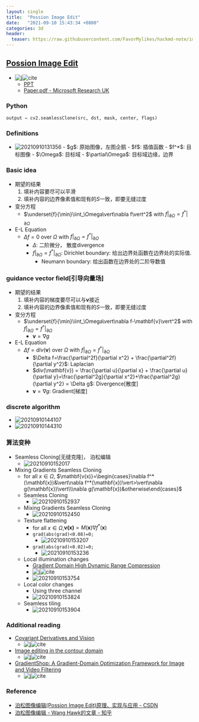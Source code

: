 ```yaml
---
layout: single
title:  "Possion Image Edit"
date:   "2021-09-10 15:43:34 +0800"
categories: 3d
header:
  teaser: https://raw.githubusercontent.com/FavorMylikes/hackmd-note/img/img20210908163126.png
---
```


## [Possion Image Edit](https://dl.acm.org/doi/abs/10.1145/1201775.882269)

- ![j](https://img.shields.io/badge/sig_graph-2003-blue?style=flat-square)![cite](https://img.shields.io/badge/cite-2953-blue?style=flat-square)
  - [PPT](http://graphics.cs.cmu.edu/courses/15-463/2017_fall/lectures/lecture7.pptx)
  - [Paper.pdf - Microsoft Research UK](https://www.cs.jhu.edu/~misha/Fall07/Papers/Perez03.pdf)

### Python

```python
output = cv2.seamlessClone(src, dst, mask, center, flags)
```

### Definitions

- <img src="https://raw.githubusercontent.com/FavorMylikes/hackmd-note/img/img20210910131356.png" alt="20210910131356"/>
  - $g$: 原始图像，左图企鹅
  - $f$: 插值函数
  - $f^*$: 目标图像
  - $\Omega$: 目标域
  - $\partial\Omega$: 目标域边缘，边界

### Basic idea

- 期望的结果
  1. 填补内容要尽可以平滑
  2. 填补内容的边界像素值和现有的$S$一致，即要无缝过度
- 变分方程
  - $\underset{f}{\min}\iint_\Omega\vert\nabla f\vert^2$ with $f\vert_{\partial\Omega}=f^*\vert_{\partial\Omega}$
- E-L Equation
  - $\Delta f=0$ over $\Omega$ with $f\vert_{\partial\Omega}=f^*\vert_{\partial\Omega}$
    - $\Delta$: 二阶微分， 散度divergence
    - $f\vert_{\partial\Omega}=f^*\vert_{\partial\Omega}$: Dirichlet  boundary: 给出边界处函数在边界处的实际值.
      - Neumann boundary: 给出函数在边界处的二阶导数值

### guidance vector field[引导向量场]

- 期望的结果
  1. 填补内容的梯度要尽可以与$\mathbf{v}$接近
  2. 填补内容的边界像素值和现有的$S$一致，即要无缝过度
- 变分方程
  - $\underset{f}{\min}\iint_\Omega\vert\nabla f-\mathbf{v}\vert^2$ with $f\vert_{\partial\Omega}=f^*\vert_{\partial\Omega}$
    - $\mathbf{v}=\nabla g$
- E-L Equation
  - $\Delta f=div(\mathbf{v})$ over $\Omega$ with $f\vert_{\partial\Omega}=f^*\vert_{\partial\Omega}$
    - $\Delta f=\frac{\partial^2f}{\partial x^2} + \frac{\partial^2f}{\partial y^2}$: Laplacian
    - $div(\mathbf{v}) = \frac{\partial u}{\partial x} + \frac{\partial u}{\partial y}=\frac{\partial^2g}{\partial x^2}+\frac{\partial^2g}{\partial y^2} = \Delta g$: Divergence[散度]
    - $\mathbf{v}=\nabla g$: Gradient[梯度]

### discrete algorithm

- <img src="https://raw.githubusercontent.com/FavorMylikes/hackmd-note/img/img20210910144107.png" alt="20210910144107"/>
- <img src="https://raw.githubusercontent.com/FavorMylikes/hackmd-note/img/img20210910144310.png" alt="20210910144310"/>

### 算法变种

- Seamless Cloning[无缝克隆]， 泊松编辑
  - <img src="https://raw.githubusercontent.com/FavorMylikes/hackmd-note/img/img20210910152017.png" alt="20210910152017"/>
- Mixing Gradients Seamless Cloning
  - for all $x\in \Omega$, $\mathbf{v(x)}=\begin{cases}\nabla f^*(\mathbf{x})&\vert\nabla f^*(\mathbf{x})\vert>\vert\nabla g(\mathbf{x})\vert\\\nabla g(\mathbf{x})&otherwise\end{cases}$
  - Seamless Cloning
    - <img src="https://raw.githubusercontent.com/FavorMylikes/hackmd-note/img/img20210910152937.png" alt="20210910152937"/>
  - Mixing Gradients Seamless Cloning
    - <img src="https://raw.githubusercontent.com/FavorMylikes/hackmd-note/img/img20210910152450.png" alt="20210910152450"/>
  - Texture flattening
    - for all $x\in \Omega$,$\mathbf{v(x)}=M(\mathbf{x})\nabla f^*(\mathbf{x})$
    - `grad(abs(grad)<0.08)=0;`
      - <img src="https://raw.githubusercontent.com/FavorMylikes/hackmd-note/img/img20210910153207.png" alt="20210910153207"/>
    - `grad(abs(grad)<0.02)=0;`
      - <img src="https://raw.githubusercontent.com/FavorMylikes/hackmd-note/img/img20210910153236.png" alt="20210910153236"/>
  - Local illumination changes
    - [Gradient Domain High Dynamic Range Compression](https://dl.acm.org/doi/abs/10.1145/566570.566573)
    - ![j](https://img.shields.io/badge/sig_graph-2002-blue?style=flat-square)![cite](https://img.shields.io/badge/cite-1753-blue?style=flat-square)
    - <img src="https://raw.githubusercontent.com/FavorMylikes/hackmd-note/img/img20210910153754.png" alt="20210910153754"/>
  - Local color changes
    - Using three channel
    - <img src="https://raw.githubusercontent.com/FavorMylikes/hackmd-note/img/img20210910153824.png" alt="20210910153824"/>
  - Seamless tiling
    - <img src="https://raw.githubusercontent.com/FavorMylikes/hackmd-note/img/img20210910153904.png" alt="20210910153904"/>

### Additional reading

- [Covariant Derivatives and Vision](https://link.springer.com/chapter/10.1007/11744085_5)
  - ![j](https://img.shields.io/badge/eccv-2006-blue?style=flat-square)![cite](https://img.shields.io/badge/cite-52-blue?style=flat-square)
- [Image editing in the contour domain](https://ieeexplore.ieee.org/abstract/document/698633/)
  - ![j](https://img.shields.io/badge/TPAMI-2006-blue?style=flat-square)![cite](https://img.shields.io/badge/cite-174-blue?style=flat-square)
- [GradientShop: A Gradient-Domain Optimization Framework for Image and Video Filtering](http://grail.cs.washington.edu/projects/gradientshop/demos/gs_paper_TOG_2009.pdf)
  - ![j](https://img.shields.io/badge/ToG-2010-blue?style=flat-square)![cite](https://img.shields.io/badge/cite-255-blue?style=flat-square)

### Reference

- [泊松图像编辑(Possion Image Edit)原理、实现与应用 - CSDN](https://blog.csdn.net/weixin_43194305/article/details/104928378)
- [泊松图像编辑 - Wang Hawk的文章 - 知乎](https://zhuanlan.zhihu.com/p/58867397)
